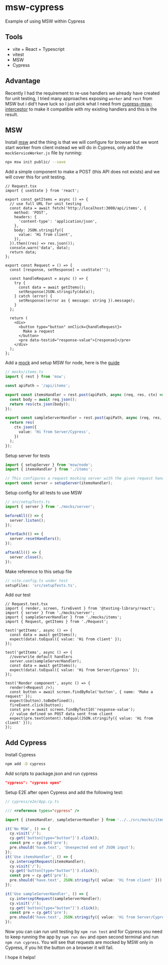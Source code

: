 # msw-cypress

Example of using MSW within Cypress

## Tools

- vite + React + Typescript
- vitest
- MSW
- Cypress

## Advantage

Recently I had the requirement to re-use handlers we already have created for unit testing, I tried many approaches exposing `worker` and `rest` from MSW but i did't have luck so I just pick what I need from [cypress-msw-interceptor](https://github.com/deshiknaves/cypress-msw-interceptor) to make it compatible with my existing handlers and this is the result.

## MSW

Install [msw](https://mswjs.io/docs/getting-started/install) and the thing is that we will configure for browser but we wont start worker from client instead we will do in Cypress, only add the `mockServiceWorker.js` file by running:

```bash
npx msw init public/ --save
```

Add a simple component to make a POST (this API does not exists) and we will cover this for unit testing.

```tsx
// Request.tsx
import { useState } from 'react';

export const getItems = async () => {
  // use full URL for unit testing
  const data = await fetch('http://localhost:3000/api/items', {
    method: 'POST',
    headers: {
      'content-type': 'application/json',
    },
    body: JSON.stringify({
      value: 'Hi from client',
    }),
  }).then((res) => res.json());
  console.warn('data', data);
  return data;
};

export const Request = () => {
  const [response, setResponse] = useState('');

  const handleRequest = async () => {
    try {
      const data = await getItems();
      setResponse(JSON.stringify(data));
    } catch (error) {
      setResponse((error as { message: string }).message);
    }
  };

  return (
    <div>
      <button type="button" onClick={handleRequest}>
        Make a request
      </button>
      <pre data-testid="response-value">{response}</pre>
    </div>
  );
};
```

Add a [mock](https://mswjs.io/docs/getting-started/mocks) and setup MSW for node, here is the [guide](https://mswjs.io/docs/getting-started/integrate/node)

```ts
// mocks/items.ts
import { rest } from 'msw';

const apiPath = '/api/items';

export const itemsHandler = rest.post(apiPath, async (req, res, ctx) => {
  const body = await req.json();
  return res(ctx.json(body));
});

export const sampleServerHandler = rest.post(apiPath, async (req, res, ctx) => {
  return res(
    ctx.json({
      value: 'Hi from Server/Cypress',
    })
  );
});
```

Setup server for tests

```ts
import { setupServer } from 'msw/node';
import { itemsHandler } from './items';

// This configures a request mocking server with the given request handlers.
export const server = setupServer(itemsHandler);
```

Setup config for all tests to use MSW

```typescript
// src/setupTests.ts
import { server } from './mocks/server';

beforeAll(() => {
  server.listen();
});

afterEach(() => {
  server.resetHandlers();
});

afterAll(() => {
  server.close();
});
```

Make reference to this setup file

```typescript
// vite.config.ts under test
setupFiles: 'src/setupTests.ts',
```

Add our test

```tsx
// Request.test.tsx
import { render, screen, fireEvent } from '@testing-library/react';
import { server } from './mocks/server';
import { sampleServerHandler } from './mocks/items';
import { Request, getItems } from './Request';

test('getItems', async () => {
  const data = await getItems();
  expect(data).toEqual({ value: 'Hi from client' });
});

test('getItems', async () => {
  //overwrite default handlers
  server.use(sampleServerHandler);
  const data = await getItems();
  expect(data).toEqual({ value: 'Hi from Server/Cypress' });
});

test('Render component', async () => {
  render(<Request />);
  const button = await screen.findByRole('button', { name: 'Make a request' });
  expect(button).toBeDefined();
  fireEvent.click(button);
  const pre = await screen.findByTestId('response-value');
  // value defined on POST data sent from client
  expect(pre.textContent).toEqual(JSON.stringify({ value: 'Hi from client' }));
});
```

## Add Cypress

Install Cypress

```bash
npm add -D cypress
```

Add scripts to package.json and run cypress

```json
"cypress": "cypress open"
```

Setup E2E after open Cypress and add the following test:

```typescript
// cypress/e2e/App.cy.ts

/// <reference types="cypress" />

import { itemsHandler, sampleServerHandler } from '../../src/mocks/items';

it('No MSW', () => {
  cy.visit('/');
  cy.get('button[type="button"]').click();
  const pre = cy.get('pre');
  pre.should('have.text', 'Unexpected end of JSON input');
});
it('Use itemsHandler', () => {
  cy.interceptRequest(itemsHandler);
  cy.visit('/');
  cy.get('button[type="button"]').click();
  const pre = cy.get('pre');
  pre.should('have.text', JSON.stringify({ value: 'Hi from client' }));
});

it('Use sampleServerHandler', () => {
  cy.interceptRequest(sampleServerHandler);
  cy.visit('/');
  cy.get('button[type="button"]').click();
  const pre = cy.get('pre');
  pre.should('have.text', JSON.stringify({ value: 'Hi from Server/Cypress' }));
});
```

Now you can can run unit testing by `npm run test` and for Cypress you need to keep running the app by `npm run dev` and open second terminal and run `npm run cypress`.
You will see that requests are mocked by MSW only in Cypress, if you hit the button on a browser it will fail.

I hope it helps!
